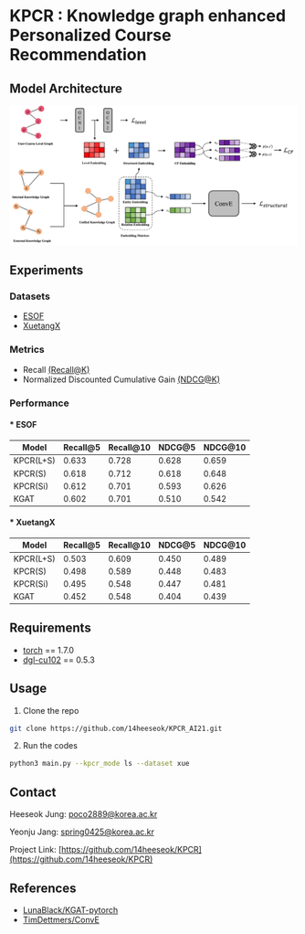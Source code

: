 # KPCR : Knowledge graph enhanced Personalized Course Recommendation


<!-- PROJECT SHIELDS -->
<!--
*** I'm using markdown "reference style" links for readability.
*** Reference links are enclosed in brackets [ ] instead of parentheses ( ).
*** See the bottom of this document for the declaration of the reference variables
*** for contributors-url, forks-url, etc. This is an optional, concise syntax you may use.
*** https://www.markdownguide.org/basic-syntax/#reference-style-links
-->





## Model Architecture
<img src="architecture.png"> 



## Experiments

### Datasets 
- [ESOF](https://www.ebssw.kr/)
- [XuetangX](https://www.xuetangx.com/)


### Metrics

- Recall [(Recall@K)](https://en.wikipedia.org/wiki/Precision_and_recall)
- Normalized Discounted Cumulative Gain [(NDCG@K)](https://en.wikipedia.org/wiki/Discounted_cumulative_gain)


### Performance

#### * ESOF
| Model | Recall@5 | Recall@10 | NDCG@5 | NDCG@10 |
|-------|----------|-----------|--------|---------|
| KPCR(L+S) | 0.633 | 0.728 | 0.628 | 0.659 |
| KPCR(S) | 0.618 | 0.712 | 0.618 | 0.648 |
| KPCR(Si) | 0.612 | 0.701 | 0.593 | 0.626 |
| KGAT | 0.602 | 0.701 | 0.510 | 0.542 |


#### * XuetangX
| Model | Recall@5 | Recall@10 | NDCG@5 | NDCG@10 |
|-------|----------|-----------|--------|---------|
| KPCR(L+S) | 0.503 | 0.609 | 0.450 | 0.489 |
| KPCR(S) | 0.498 | 0.589 | 0.448 | 0.483 |
| KPCR(Si) | 0.495 | 0.548 | 0.447 | 0.481 |
| KGAT | 0.452 | 0.548 | 0.404 | 0.439 |



## Requirements
* [torch](https://pytorch.org/) == 1.7.0
* [dgl-cu102](https://www.dgl.ai/) == 0.5.3

## Usage
1. Clone the repo
```sh
git clone https://github.com/14heeseok/KPCR_AI21.git
```
2. Run the codes
```sh
python3 main.py --kpcr_mode ls --dataset xue
```



<!-- CONTACT -->
## Contact

Heeseok Jung: poco2889@korea.ac.kr

Yeonju Jang: spring0425@korea.ac.kr

Project Link: [https://github.com/14heeseok/KPCR](https://github.com/14heeseok/KPCR)



<!-- ACKNOWLEDGEMENTS -->
## References
* [LunaBlack/KGAT-pytorch](https://github.com/LunaBlack/KGAT-pytorch)
* [TimDettmers/ConvE](https://github.com/TimDettmers/ConvE)





<!-- MARKDOWN LINKS & IMAGES -->
<!-- https://www.markdownguide.org/basic-syntax/#reference-style-links -->
[contributors-shield]: https://img.shields.io/github/contributors/othneildrew/Best-README-Template.svg?style=flat-square
[contributors-url]: https://github.com/othneildrew/Best-README-Template/graphs/contributors
[forks-shield]: https://img.shields.io/github/forks/othneildrew/Best-README-Template.svg?style=flat-square
[forks-url]: https://github.com/othneildrew/Best-README-Template/network/members
[stars-shield]: https://img.shields.io/github/stars/othneildrew/Best-README-Template.svg?style=flat-square
[stars-url]: https://github.com/othneildrew/Best-README-Template/stargazers
[issues-shield]: https://img.shields.io/github/issues/othneildrew/Best-README-Template.svg?style=flat-square
[issues-url]: https://github.com/othneildrew/Best-README-Template/issues
[license-shield]: https://img.shields.io/github/license/othneildrew/Best-README-Template.svg?style=flat-square
[license-url]: https://github.com/othneildrew/Best-README-Template/blob/master/LICENSE.txt
[linkedin-shield]: https://img.shields.io/badge/-LinkedIn-black.svg?style=flat-square&logo=linkedin&colorB=555
[linkedin-url]: https://linkedin.com/in/othneildrew
[product-screenshot]: images/screenshot.png
